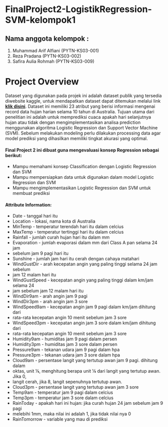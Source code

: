 # FinalProject2-LogistikRegression-SVM-kelompok1
## Nama anggota kelompok :
1. Muhammad Arif Alfiani (PYTN-KS03-001)
2. Reza Pradana (PYTN-KS03-002)
3. Safira Aulia Rohmah (PYTN-KS03-009)
# Project Overview
Dataset yang digunakan pada projek ini adalah dataset publik yang tersedia diwebsite kaggle, untuk mendapatkan dataset dapat ditemukan melalui link <a href="https://www.kaggle.com/jsphyg/weather-dataset-rattle-package"><b> klik disini</b></a>.  Dataset ini memiliki 23 atribut yang berisi informasi mengenai record data hujan harian selama 10 tahun di Australia. Tujuan utama dari penelitian ini adalah untuk memprediksi cuaca apakah hari selanjutnya hujan atau tidak dengan mengimplementasikan analisa prediction menggunakan algoritma Logistic Regression dan Support Vector Machine (SVM). Sebelum melakukan modeling perlu dilakukan processing data agar model prediksi yang dihasilkan memiliki tingkat akurasi yang optimal.
#### Final Project 2 ini dibuat guna mengevaluasi konsep Regression sebagai berikut:
* Mampu memahami konsep Classification dengan Logistic Regression dan SVM
* Mampu mempersiapkan data untuk digunakan dalam model  Logistic Regression dan SVM
* Mampu mengimplementasikan  Logistic Regression dan SVM untuk membuat prediksi

#### Attribute Information:
- Date - tanggal hari itu
- Location - lokasi, nama kota di Australia
- MinTemp - temperatur terendah hari itu dalam celcius
- MaxTemp - temperatur tertinggi hari itu dalam celcius
- Rainfall - jumlah curah hujan hari itu dalam mm
- Evaporation - jumlah evaporasi dalam mm dari Class A pan selama 24 jam
- sebelum jam 9 pagi hari itu
- Sunshine - jumlah jam hari itu cerah dengan cahaya matahari
- WindGustDir - arah kecepatan angin yang paling tinggi selama 24 jam sebelum
- jam 12 malam hari itu
- WindGustSpeed - kecepatan angin yang paling tinggi dalam km/jam selama 24
- jam sebelum jam 12 malam hari itu
- WindDir9am - arah angin jam 9 pagi
- WindDir3pm - arah angin jam 3 sore
- WindSpeed9am - kecepatan angin jam 9 pagi dalam km/jam dihitung dari
- rata-rata kecepatan angin 10 menit sebelum jam 3 sore
- WindSpeed3pm - kecepatan angin jam 3 sore dalam km/jam dihitung dari
- rata-rata kecepatan angin 10 menit sebelum jam 3 sore
- Humidity9am - humiditas jam 9 pagi dalam persen
- Humidity3pm - humiditas jam 3 sore dalam persen
- Pressure9am - tekanan udara jam 9 pagi dalam hpa
- Pressure3pm - tekanan udara jam 3 sore dalam hpa
- Cloud9am - persentase langit yang tertutup awan jam 9 pagi. dihitung dalam
- oktas, unit 1⁄8, menghitung berapa unit 1⁄8 dari langit yang tertutup awan. Jika 0,
- langit cerah, jika 8, langit sepenuhnya tertutup awan.
- Cloud3pm - persentase langit yang tertutup awan jam 3 sore
- Temp9am - temperatur jam 9 pagi dalam celcius
- Temp3pm - temperatur jam 3 sore dalam celcius
- RainToday - apakah hari ini hujan: jika curah hujan 24 jam sebelum jam 9 pagi
- melebihi 1mm, maka nilai ini adalah 1, jika tidak nilai nya 0
- RainTomorrow - variable yang mau di prediksi
